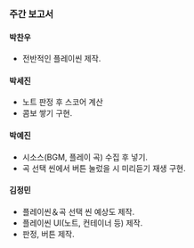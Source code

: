 ### 주간 보고서

#### 박찬우
- 전반적인 플레이씬 제작.

#### 박세진
- 노트 판정 후 스코어 계산
- 콤보 쌓기 구현.

#### 박예진
- 시소스(BGM, 플레이 곡) 수집 후 넣기.
- 곡 선택 씬에서 버튼 눌렀을 시 미리듣기 재생 구현.

#### 김정민
- 플레이씬＆곡 선택 씬 예상도 제작.
- 플레이씬 UI(노트, 컨테이너 등) 제작.
- 판정, 버튼 제작.
